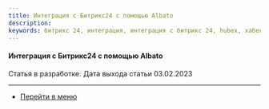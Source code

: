 ```yaml
---
title: Интеграция с Битрикс24 с помощью Albato
description: 
keywords: битрикс 24, интеграция, интеграция с битрикс 24, hubex, хабекс, хубекс, хабикс, битрикс24, habex
---
```


#### Интеграция с Битрикс24 с помощью Albato
<html>
<meta charset="utf-8">

</html>

<body>
<p>Статья в разработке. Дата выхода статьи 03.02.2023</p>

</ol>
</body>

____
- [Перейти в меню](http://wiki.hubex.ru)
